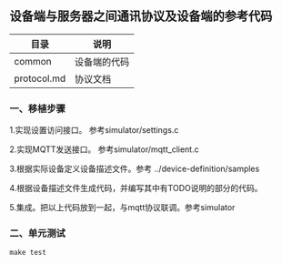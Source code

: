 ## 设备端与服务器之间通讯协议及设备端的参考代码

|   目录  | 说明    
| ------- |-------------
| common    | 设备端的代码
| protocol.md| 协议文档


### 一、移植步骤

1.实现设置访问接口。 参考simulator/settings.c

2.实现MQTT发送接口。 参考simulator/mqtt\_client.c

3.根据实际设备定义设备描述文件。参考 ../device-definition/samples

4.根据设备描述文件生成代码，并编写其中有TODO说明的部分的代码。

5.集成。把以上代码放到一起，与mqtt协议联调。参考simulator

### 二、单元测试

```
make test
```

